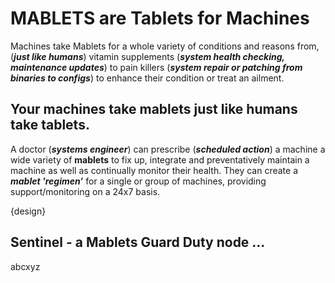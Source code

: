 # MABLETS are Tablets for Machines

Machines take Mablets for a whole variety of conditions and reasons from,
(**_just like humans_**) vitamin supplements (**_system health checking, maintenance updates_**)
to pain killers (**_system repair or patching from binaries to configs_**) to enhance their condition or treat an ailment.

## Your machines take mablets just like humans take tablets.

A doctor (**_systems engineer_**) can prescribe (**_scheduled action_**) a machine a wide variety of **mablets** to fix up, integrate and preventatively maintain a machine as well as continually monitor their health.
They can create a **_mablet 'regimen’_** for a single or group of machines, providing support/monitoring on a 24x7 basis.

{design}

## Sentinel - a Mablets Guard Duty node ...

abcxyz
